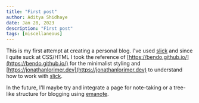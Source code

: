```yaml
---
title: "First post"
author: Aditya Shidhaye
date: Jan 28, 2023
description: "First post"
tags: [miscellaneous]
---
```


This is my first attempt at creating a personal blog. I've used [slick] and
since I quite suck at CSS/HTML I took the reference of [https://bendo.github.io/](https://bendo.github.io/)
for the minimalist styling and [https://jonathanlorimer.dev](https://jonathanlorimer.dev) to understand how to
work with [slick].

In the future, I'll maybe try and integrate a page for note-taking or a tree-like structure
for blogging using [emanote].

  [slick]: <https://github.com/ChrisPenner/slick>
  [emanote]: <https://srid.ca/emanote>
  
